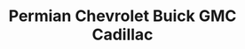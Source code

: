 ---
title: "Permian Chevrolet Buick GMC Cadillac"
url: /hobbs/permian-chevrolet-buick-gmc-cadillac/
shop: Autohaus
---